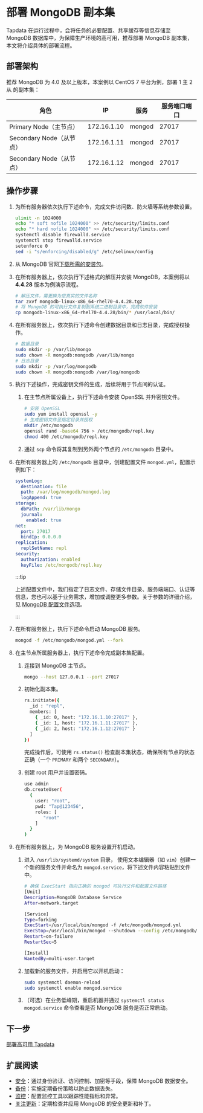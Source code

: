 # 部署 MongoDB 副本集

Tapdata 在运行过程中，会将任务的必要配置、共享缓存等信息存储至 MongoDB 数据库中，为保障生产环境的高可用，推荐部署 MongoDB 副本集，本文将介绍具体的部署流程。

## 部署架构

推荐 MongoDB 为 4.0 及以上版本，本案例以 CentOS 7 平台为例，部署 1 主 2 从 的副本集：

| 角色        | IP           | 服务          | 服务端口端口     |
|-------------|--------------|--------------|-------------------|
| Primary Node（主节点） | 172.16.1.10 | mongod       | 27017 |
| Secondary Node（从节点） | 172.16.1.11 | mongod       | 27017 |
| Secondary Node（从节点） | 172.16.1.12 | mongod       | 27017 |

## 操作步骤

1. 为所有服务器依次执行下述命令，完成文件访问数、防火墙等系统参数设置。

   ```bash
   ulimit -n 1024000 
   echo "* soft nofile 1024000" >> /etc/security/limits.conf 
   echo "* hard nofile 1024000" >> /etc/security/limits.conf 
   systemctl disable firewalld.service 
   systemctl stop firewalld.service 
   setenforce 0 
   sed -i "s/enforcing/disabled/g" /etc/selinux/config 
   ```

2. 从 MongoDB 官网[下载所需的安装包](https://www.mongodb.com/try/download/community)。

3. 在所有服务器上，依次执行下述格式的解压并安装 MongoDB，本案例将以 **4.4.28** 版本为例演示流程。

   ```bash
   # 解压文件，需更换为您真实的文件名称
   tar zxvf mongodb-linux-x86_64-rhel70-4.4.28.tgz
   # 将 MongoDB 的可执行文件复制到系统二进制目录中，完成软件安装
   cp mongodb-linux-x86_64-rhel70-4.4.28/bin/* /usr/local/bin/
   ```

4. 在所有服务器上，依次执行下述命令创建数据目录和日志目录，完成授权操作。

   ```bash
   # 数据目录
   sudo mkdir -p /var/lib/mongo
   sudo chown -R mongodb:mongodb /var/lib/mongo
   # 日志目录
   sudo mkdir -p /var/log/mongodb
   sudo chown -R mongodb:mongodb /var/log/mongodb
   ```

5. 执行下述操作，完成密钥文件的生成，后续将用于节点间的认证。

   1. 在主节点所属设备上，执行下述命令安装 OpenSSL 并升密钥文件。

      ```bash
      # 安装 OpenSSL
      sudo yum install openssl -y
      # 生成密钥文件至指定目录并授权
      mkdir /etc/mongodb
      openssl rand -base64 756 > /etc/mongodb/repl.key
      chmod 400 /etc/mongodb/repl.key
      ```

   2. 通过 `scp` 命令将其复制到另外两个节点的 `/etc/mongodb` 目录中。

6. 在所有服务器上的 `/etc/mongodb` 目录中，创建配置文件 `mongod.yml`，配置示例如下：

   ```yaml
   systemLog:
     destination: file
     path: /var/log/mongodb/mongod.log
     logAppend: true
   storage:
     dbPath: /var/lib/mongo
     journal:
       enabled: true
   net:
     port: 27017
     bindIp: 0.0.0.0
   replication:
     replSetName: repl
   security:
     authorization: enabled
     keyFile: /etc/mongodb/repl.key
   ```

   :::tip

   上述配置文件中，我们指定了日志文件、存储文件目录、服务端端口、认证等信息，您也可以基于业务需求，增加或调整更多参数。关于参数的详细介绍，见 [MongoDB 配置文件选项](https://www.mongodb.com/docs/v4.4/reference/configuration-options)。

   :::

7. 在所有服务器上，执行下述命令启动 MongoDB 服务。

   ```bash
   mongod -f /etc/mongodb/mongod.yml --fork
   ```

8. 在主节点所属服务器上，执行下述命令完成副本集配置。

   1. 连接到 MongoDB 主节点。

      ```bash
      mongo --host 127.0.0.1 --port 27017
      ```

   2. 初始化副本集。

      ```bash
      rs.initiate({
        _id : "repl",
        members: [
          { _id: 0, host: "172.16.1.10:27017" },
          { _id: 1, host: "172.16.1.11:27017" },
          { _id: 2, host: "172.16.1.12:27017" }
        ]
      })
      ```

      完成操作后，可使用 `rs.status()` 检查副本集状态，确保所有节点的状态正确（一个 `PRIMARY` 和两个 `SECONDARY`）。

   3. 创建 root 用户并设置密码。

      ```bash
      use admin
      db.createUser(
        {
          user: "root",
          pwd: "Tap@123456",
          roles: [
             "root"
          ]
        }
      )
      ```

9. 在所有服务器上，为 MongoDB 服务设置开机启动。

   1. 进入 `/usr/lib/systemd/system` 目录， 使用文本编辑器（如 `vim`）创建一个新的服务文件并命名为 `mongod.service`，将下述文件内容粘贴到文件中。

      ```bash
      # 确保 ExecStart 指向正确的 mongod 可执行文件和配置文件路径
      [Unit]
      Description=MongoDB Database Service
      After=network.target
      
      [Service]
      Type=forking
      ExecStart=/usr/local/bin/mongod -f /etc/mongodb/mongod.yml
      ExecStop=/usr/local/bin/mongod --shutdown --config /etc/mongodb/mongod.yml
      Restart=on-failure
      RestartSec=5
      
      [Install]
      WantedBy=multi-user.target
      
      ```

   2. 加载新的服务文件，并启用它以开机启动：

      ```bash
      sudo systemctl daemon-reload
      sudo systemctl enable mongod.service
      ```

   3. （可选）在业务低峰期，重启机器并通过 `systemctl status mongod.service` 命令查看是否 MongoDB 服务是否正常启动。

 

## 下一步

[部署高可用 Tapdata](install-tapdata-ha.md)

## 扩展阅读

* [安全](https://www.mongodb.com/docs/v4.4/security/#security)：通过身份验证、访问控制、加密等手段，保障 MongoDB 数据安全。
* [备份](https://www.mongodb.com/docs/v4.4/core/backups/)：实施定期备份策略以防止数据丢失。
* [监控](https://www.mongodb.com/docs/v4.4/administration/monitoring/)：配置监控工具以跟踪性能指标和异常。
* [关注更新](https://www.mongodb.com/docs/v4.4/release-notes/4.4/)：定期检查并应用 MongoDB 的安全更新和补丁。